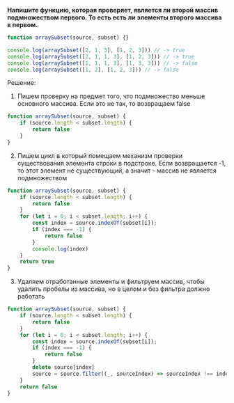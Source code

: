 **Напишите функцию, которая проверяет, является ли второй массив подмножеством первого. То есть есть ли элементы второго массива в первом.**

```javascript
function arraySubset(source, subset) {}

console.log(arraySubset([2, 1, 3], [1, 2, 3])) // -> true
console.log(arraySubset([2, 1, 1, 3], [1, 2, 3])) // -> true
console.log(arraySubset([1, 1, 1, 3], [1, 3, 3])) // -> false
console.log(arraySubset([1, 2], [1, 2, 3])) // -> false
```

Решение:
1. Пишем проверку на предмет того, что подмножество меньше основного массива. Если это не так, то возвращаем false
```javascript
function arraySubset(source, subset) {
	if (source.length < subset.length) {
		return false
	}
}
```

2. Пишем цикл в который помещаем механизм проверки существования элемента строки в подстроке. Если возвращается -1, то этот элемент не существующий, а значит - массив не является подмножеством
```javascript
function arraySubset(source, subset) {
	if (source.length < subset.length) {
		return false
	}
	for (let i = 0; i < subset.length; i++) {
		const index = source.indexOf(subset[i]);
		if (index === -1) {
			return false
		}
		console.log(index)
	}
	return true
}
```

3. Удаляем отработанные элементы и фильтруем массив, чтобы удалить пробелы из массива, но в целом и без фильтра должно работать
```javascript
function arraySubset(source, subset) {
	if (source.length < subset.length) {
		return false
	}
	for (let i = 0; i < subset.length; i++) {
		const index = source.indexOf(subset[i]);
		if (index === -1) {
			return false
		}
		delete source[index]
		source = source.filter((_, sourceIndex) => sourceIndex !== index)
	}
	return false
}
```


